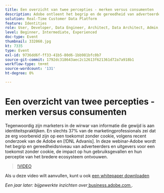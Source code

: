 ```yaml
---
title: Een overzicht van twee percepties - merken versus consumenten
description: Adobe ontleent het begrip en de gereedheid van adverteerders en uitgevers voor een kokloze toekomst, de gevolgen voor hun gebruiksgevallen en hun perceptie van het bredere ecosysteem.
solution: Real-Time Customer Data Platform
feature: Identities
role: User, Developer, Data Engineer, Architect, Data Architect, Admin, Leader
level: Beginner, Intermediate, Experienced
doc-type: Event
thumbnail: 332060.jpg
kt: 7335
type: Event
exl-id: 9736dd6f-ff33-41b5-80d6-1bb981bfc0b7
source-git-commit: 1792dc318643aec2c12613f621361d72a7a918b1
workflow-type: tm+mt
source-wordcount: '131'
ht-degree: 0%

---
```


# Een overzicht van twee percepties - merken versus consumenten

Tegenwoordig zijn marketers in de wirwar van informatie die gewijd is aan identiteitspraktijken. En slechts 37% van de marketingprofessionals zei dat ze erg voorbereid zijn op een toekomst zonder cookie, volgens recent onderzoek van de Adobe en [!DNL Advanis]. In deze webinar-Adobe wordt het begrip en gereedheidsniveau van adverteerders en uitgevers voor een toekomst zonder cookie, de impact op hun gebruiksgevallen en hun perceptie van het bredere ecosysteem ontvouwen.

>[!VIDEO](https://video.tv.adobe.com/v/332060/?quality=12&learn=on)

Als u deze video wilt aanvullen, kunt u ook [een whitepaper downloaden](./../assets/whitepaper-a-tale-of-two-perceptions.pdf)

*Een jaar later: bijgewerkte inzichten over*<a href="https://business.adobe.com/blog/perspectives/a-tale-of-two-perceptions-readiness-for-a-cookieless-future"> business.adobe.com </a>*.*
